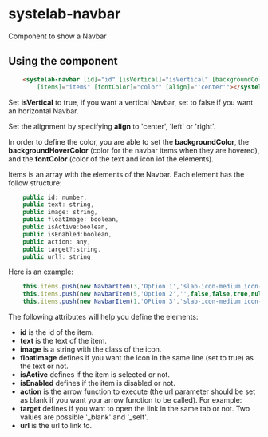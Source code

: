 # systelab-navbar

Component to show a Navbar

## Using the component

```html
    <systelab-navbar [id]="id" [isVertical]="isVertical" [backgroundColor]="color" [backgroundHoverColor]="color"
        [items]="items" [fontColor]="color" [align]="'center'"></systelab-navbar>
```

Set **isVertical** to true, if you want a vertical Navbar, set to false if you want an horizontal Navbar.

Set the alignment by specifying **align** to 'center', 'left' or 'right'.

In order to define the color, you are able to set the **backgroundColor**, the **backgroundHoverColor** (color for the navbar items when they are hovered), and the **fontColor**
(color of the text and icon iof the elements).

Items is an array with the elements of the Navbar. Each element has the follow structure:

```javascript
    public id: number,
    public text: string,
    public image: string,
    public floatImage: boolean,
    public isActive:boolean,
    public isEnabled:boolean,
    public action: any,
    public target?:string,
    public url?: string

```

Here is an example:

```javascript
    this.items.push(new NavbarItem(3,'Option 1','slab-icon-medium icon-calendar',true,false,true,() => this.showModal()));
    this.items.push(new NavbarItem(5,'Option 2','',false,false,true,null,'_blank','https://werfen.com'));
    this.items.push(new NavbarItem(1,'OPtion 3','slab-icon-medium icon-home',false,true,true,null,'_self','https://google.com'));
```

The following attributes will help you define the elements:

- **id** is the id of the item.
- **text** is the text of the item.
- **image** is a string with the class of the icon.
- **floatImage** defines if you want the icon in the same line (set to true) as the text or not.
- **isActive** defines if the item is selected or not.
- **isEnabled** defines if the item is disabled or not.
- **action** is the arrow function to execute (the url parameter should be set as blank if you want your arrow function to be called). For example:
- **target** defines if you want to open the link in the same tab or not. Two values are possible '_blank' and '_self'.
- **url** is the url to link to.



